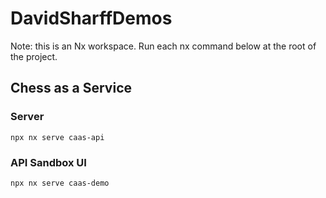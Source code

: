

# DavidSharffDemos
Note: this is an Nx workspace. Run each nx command below at the root of the project.

## Chess as a Service

### Server
`npx nx serve caas-api`

### API Sandbox UI

`npx nx serve caas-demo`
